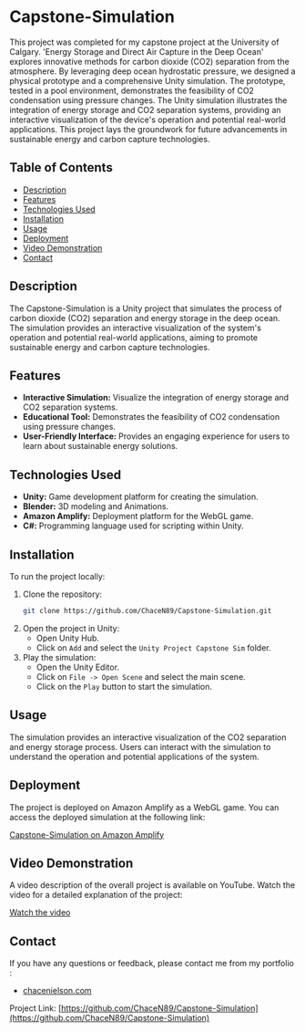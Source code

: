 # Capstone-Simulation

This project was completed for my capstone project at the University of Calgary. 'Energy Storage and Direct Air Capture in the Deep Ocean' explores innovative methods for carbon dioxide (CO2) separation from the atmosphere. By leveraging deep ocean hydrostatic pressure, we designed a physical prototype and a comprehensive Unity simulation. The prototype, tested in a pool environment, demonstrates the feasibility of CO2 condensation using pressure changes. The Unity simulation illustrates the integration of energy storage and CO2 separation systems, providing an interactive visualization of the device's operation and potential real-world applications. This project lays the groundwork for future advancements in sustainable energy and carbon capture technologies.

## Table of Contents
- [Description](#description)
- [Features](#features)
- [Technologies Used](#technologies-used)
- [Installation](#installation)
- [Usage](#usage)
- [Deployment](#deployment)
- [Video Demonstration](#video-demonstration)
- [Contact](#contact)

## Description

The Capstone-Simulation is a Unity project that simulates the process of carbon dioxide (CO2) separation and energy storage in the deep ocean. The simulation provides an interactive visualization of the system's operation and potential real-world applications, aiming to promote sustainable energy and carbon capture technologies.

## Features

- **Interactive Simulation:** Visualize the integration of energy storage and CO2 separation systems.
- **Educational Tool:** Demonstrates the feasibility of CO2 condensation using pressure changes.
- **User-Friendly Interface:** Provides an engaging experience for users to learn about sustainable energy solutions.

## Technologies Used

- **Unity:** Game development platform for creating the simulation.
- **Blender:** 3D modeling and Animations.
- **Amazon Amplify:** Deployment platform for the WebGL game.
- **C#:** Programming language used for scripting within Unity.

## Installation

To run the project locally:

1. Clone the repository:
   ```sh
   git clone https://github.com/ChaceN89/Capstone-Simulation.git
   ```
2. Open the project in Unity:
   - Open Unity Hub.
   - Click on `Add` and select the `Unity Project Capstone Sim` folder.
3. Play the simulation:
   - Open the Unity Editor.
   - Click on `File -> Open Scene` and select the main scene.
   - Click on the `Play` button to start the simulation.

## Usage

The simulation provides an interactive visualization of the CO2 separation and energy storage process. Users can interact with the simulation to understand the operation and potential applications of the system.

## Deployment

The project is deployed on Amazon Amplify as a WebGL game. You can access the deployed simulation at the following link:

[Capstone-Simulation on Amazon Amplify](https://dev3933.d18ixp0pwlw4ex.amplifyapp.com/)

## Video Demonstration

A video description of the overall project is available on YouTube. Watch the video for a detailed explanation of the project:

[Watch the video](https://www.youtube.com/watch?v=TvnBOPB7dhc&t=1s)


## Contact

If you have any questions or feedback, please contact me from my portfolio :

 - [chacenielson.com](chace)

Project Link: [https://github.com/ChaceN89/Capstone-Simulation](https://github.com/ChaceN89/Capstone-Simulation)
